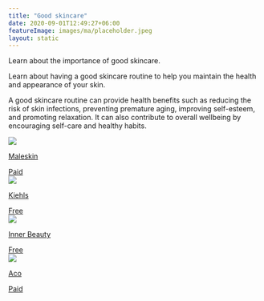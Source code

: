 ```yaml
---
title: "Good skincare"
date: 2020-09-01T12:49:27+06:00
featureImage: images/ma/placeholder.jpeg
layout: static
---
```


Learn about the importance of good skincare.

Learn about having a good skincare routine to help you maintain the health and appearance of your skin.

A good skincare routine can provide health benefits such as reducing the risk of skin infections, preventing premature aging, improving self-esteem, and promoting relaxation. It can also contribute to overall wellbeing by encouraging self-care and healthy habits.

<a class="ma-link" href="https://www.maleskin.co.uk/skin-care-for-men/skin-care-kits-for-men"><div class="ma-card ma-card-Health"><div class="ma-icon"><img src ="/images/Icon-pound - health - opacity.svg"/></div><div class="ma-name"><p>Maleskin</p></div><div class="ma-paid-text"><span>Paid</span></div></div></a><a class="ma-link" href="https://www.kiehls.com/skincare-advice/skincare-for-men.html"><div class="ma-card ma-card-Health"><div class="ma-icon"><img src ="/images/Icon-check - health - opacity.svg"/></div><div class="ma-name"><p>Kiehls</p></div><div class="ma-paid-text"><span>Free</span></div></div></a><a class="ma-link" href="https://www.innerbeautychallenge.com/mens-skincare-why-is-it-important/"><div class="ma-card ma-card-Health"><div class="ma-icon"><img src ="/images/Icon-check - health - opacity.svg"/></div><div class="ma-name"><p>Inner Beauty</p></div><div class="ma-paid-text"><span>Free</span></div></div></a><a class="ma-link" href="https://www.awin1.com/cread.php?awinmid=47631&awinaffid=1198638&ued=https%3A%2F%2Facoskincare.co.uk%2F"><div class="ma-card ma-card-Health"><div class="ma-icon"><img src ="/images/Icon-pound - health - opacity.svg"/></div><div class="ma-name"><p>Aco</p></div><div class="ma-paid-text"><span>Paid</span></div></div></a>  

<br/><br/>






